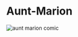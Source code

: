 # Aunt-Marion

![aunt marion comic](https://static.wikia.nocookie.net/peanuts/images/d/da/19801010.gif/revision/latest?cb=20140808004154)

